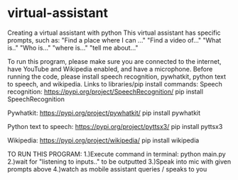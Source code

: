 # virtual-assistant
Creating a virtual assistant with python
This virtual assistant has specific prompts, such as:
"Find a place where I can ..."
"Find a video of..."
"What is.."
"Who is..."
"where is..."
"tell me about..."

To run this program, please make sure you are connected to the internet, have YouTube and Wikipedia enabled, and have a microphone.
Before running the code, please install speech recognition, pywhatkit, python text to speech, and wikipedia.
Links to libraries/pip install commands:
Speech recognition:
https://pypi.org/project/SpeechRecognition/
pip install SpeechRecognition

Pywhatkit:
https://pypi.org/project/pywhatkit/
pip install pywhatkit

Python text to speech:
https://pypi.org/project/pyttsx3/
pip install pyttsx3

Wikipedia:
https://pypi.org/project/wikipedia/
pip install wikipedia

TO RUN THIS PROGRAM:
1.)Execute command in terminal: python main.py
2.)wait for "listening to inputs.." to be outputted
3.)Speak into mic with given prompts above
4.)watch as mobile assistant queries / speaks to you
